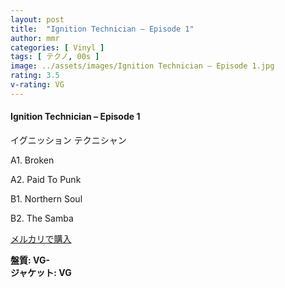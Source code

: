 ```yaml
---
layout: post
title:  "Ignition Technician – Episode 1"
author: mmr
categories: [ Vinyl ]
tags: [ テクノ, 00s ]
image: ../assets/images/Ignition Technician – Episode 1.jpg
rating: 3.5
v-rating: VG
---
```


#### Ignition Technician – Episode 1

イグニッション テクニシャン

A1. Broken

A2. Paid To Punk

B1. Northern Soul

B2. The Samba

[メルカリで購入](https://jp.mercari.com/item/m36597756478)

<div class="mt-4 mb-4 d-flex align-items-center">
<strong class="mr-1">盤質: VG-</strong>
</div>
<div class="mt-4 mb-4 d-flex align-items-center">
<strong class="mr-1">ジャケット: VG</strong>
</div>
